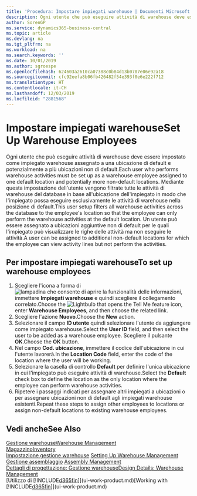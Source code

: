 ```yaml
---
title: 'Procedura: Impostare impiegati warehouse | Documenti Microsoft'
description: Ogni utente che può eseguire attività di warehouse deve essere impostato come impiegato warehouse assegnato a una ubicazione di default e potenzialmente a più ubicazioni non di default.
author: SorenGP
ms.service: dynamics365-business-central
ms.topic: article
ms.devlang: na
ms.tgt_pltfrm: na
ms.workload: na
ms.search.keywords: ''
ms.date: 10/01/2019
ms.author: sgroespe
ms.openlocfilehash: 624603a2610ca07388c0b84d13b0707e06e92a18
ms.sourcegitcommit: cfc92eefa8b06fb426482f54e393f0e6e222f712
ms.translationtype: HT
ms.contentlocale: it-CH
ms.lasthandoff: 12/03/2019
ms.locfileid: "2881568"
---
```

# <a name="set-up-warehouse-employees"></a><span data-ttu-id="655e8-103">Impostare impiegati warehouse</span><span class="sxs-lookup"><span data-stu-id="655e8-103">Set Up Warehouse Employees</span></span>
<span data-ttu-id="655e8-104">Ogni utente che può eseguire attività di warehouse deve essere impostato come impiegato warehouse assegnato a una ubicazione di default e potenzialmente a più ubicazioni non di default.</span><span class="sxs-lookup"><span data-stu-id="655e8-104">Each user who performs warehouse activities must be set up as a warehouse employee assigned to one default location and potentially more non-default locations.</span></span> <span data-ttu-id="655e8-105">Mediante questa impostazione dell'utente vengono filtrate tutte le attività di warehouse del database in base all'ubicazione dell'impiegato in modo che l'impiegato possa eseguire esclusivamente le attività di warehouse nella posizione di default.</span><span class="sxs-lookup"><span data-stu-id="655e8-105">This user setup filters all warehouse activities across the database to the employee's location so that the employee can only perform the warehouse activities at the default location.</span></span> <span data-ttu-id="655e8-106">Un utente può essere assegnato a ubicazioni aggiuntive non di default per le quali l'impiegato può visualizzare le righe delle attività ma non eseguire le attività.</span><span class="sxs-lookup"><span data-stu-id="655e8-106">A user can be assigned to additional non-default locations for which the employee can view activity lines but not perform the activities.</span></span>

## <a name="to-set-up-warehouse-employees"></a><span data-ttu-id="655e8-107">Per impostare impiegati warehouse</span><span class="sxs-lookup"><span data-stu-id="655e8-107">To set up warehouse employees</span></span>  
1.  <span data-ttu-id="655e8-108">Scegliere l'icona a forma di ![lampadina che consente di aprire la funzionalità delle informazioni](media/ui-search/search_small.png "Informazioni sull'operazione che si desidera eseguire"), immettere **Impiegati warehouse** e quindi scegliere il collegamento correlato.</span><span class="sxs-lookup"><span data-stu-id="655e8-108">Choose the ![Lightbulb that opens the Tell Me feature](media/ui-search/search_small.png "Tell me what you want to do") icon, enter **Warehouse Employees**, and then choose the related link.</span></span>  
2. <span data-ttu-id="655e8-109">Scegliere l'azione **Nuovo**.</span><span class="sxs-lookup"><span data-stu-id="655e8-109">Choose the **New** action.</span></span>  
3. <span data-ttu-id="655e8-110">Selezionare il campo **ID utente** quindi selezionare l'utente da aggiungere come impiegato warehouse.</span><span class="sxs-lookup"><span data-stu-id="655e8-110">Select the **User ID** field, and then select the user to be added as a warehouse employee.</span></span> <span data-ttu-id="655e8-111">Scegliere il pulsante **OK**.</span><span class="sxs-lookup"><span data-stu-id="655e8-111">Choose the **OK** button.</span></span>  
6.  <span data-ttu-id="655e8-112">Nel campo **Cod. ubicazione**, immettere il codice dell'ubicazione in cui l'utente lavorerà.</span><span class="sxs-lookup"><span data-stu-id="655e8-112">In the **Location Code** field, enter the code of the location where the user will be working.</span></span>  
7.  <span data-ttu-id="655e8-113">Selezionare la casella di controllo **Default** per definire l'unica ubicazione in cui l'impiegato può eseguire attività di warehouse.</span><span class="sxs-lookup"><span data-stu-id="655e8-113">Select the **Default** check box to define the location as the only location where the employee can perform warehouse activities.</span></span>  
8.  <span data-ttu-id="655e8-114">Ripetere i passaggi indicati per assegnare altri impiegati a ubicazioni o per assegnare ubicazioni non di default agli impiegati warehouse esistenti.</span><span class="sxs-lookup"><span data-stu-id="655e8-114">Repeat these steps to assign other employees to locations or assign non-default locations to existing warehouse employees.</span></span>  

## <a name="see-also"></a><span data-ttu-id="655e8-115">Vedi anche</span><span class="sxs-lookup"><span data-stu-id="655e8-115">See Also</span></span>  
[<span data-ttu-id="655e8-116">Gestione warehouse</span><span class="sxs-lookup"><span data-stu-id="655e8-116">Warehouse Management</span></span>](warehouse-manage-warehouse.md)  
[<span data-ttu-id="655e8-117">Magazzino</span><span class="sxs-lookup"><span data-stu-id="655e8-117">Inventory</span></span>](inventory-manage-inventory.md)  
<span data-ttu-id="655e8-118">[Impostazione gestione warehouse](warehouse-setup-warehouse.md)   </span><span class="sxs-lookup"><span data-stu-id="655e8-118">[Setting Up Warehouse Management](warehouse-setup-warehouse.md)   </span></span>  
<span data-ttu-id="655e8-119">[Gestione assemblaggio](assembly-assemble-items.md)  </span><span class="sxs-lookup"><span data-stu-id="655e8-119">[Assembly Management](assembly-assemble-items.md)  </span></span>  
[<span data-ttu-id="655e8-120">Dettagli di progettazione: Gestione warehouse</span><span class="sxs-lookup"><span data-stu-id="655e8-120">Design Details: Warehouse Management</span></span>](design-details-warehouse-management.md)  
<span data-ttu-id="655e8-121">[Utilizzo di [!INCLUDE[d365fin](includes/d365fin_md.md)]](ui-work-product.md)</span><span class="sxs-lookup"><span data-stu-id="655e8-121">[Working with [!INCLUDE[d365fin](includes/d365fin_md.md)]](ui-work-product.md)</span></span>  
